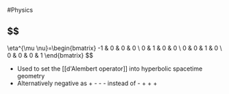 #Physics 
## $$
\eta^{\mu \nu}=\begin{bmatrix}
-1 & 0 & 0 & 0 \\
0 & 1 & 0 & 0 \\
0 & 0 & 1 & 0 \\
0 & 0 & 0 & 1
\end{bmatrix}
$$
* Used to set the [[d'Alembert operator]] into hyperbolic spacetime geometry
* Alternatively negative as + - - - instead of - + + +